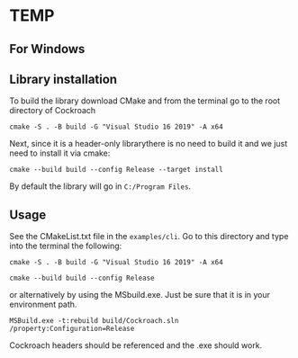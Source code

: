 # **TEMP**

## For Windows

## Library installation

To build the library download CMake and from the terminal go to the root directory of Cockroach

```terminal
cmake -S . -B build -G "Visual Studio 16 2019" -A x64
```

Next, since it is a header-only librarythere is no need to build it and we just need to install it via cmake:

```terminal
cmake --build build --config Release --target install
```

By default the library will go in `C:/Program Files`.


## Usage

See the CMakeList.txt file in the `examples/cli`.
Go to this directory and type into the terminal the following:


```terminal
cmake -S . -B build -G "Visual Studio 16 2019" -A x64
```

```terminal
cmake --build build --config Release
```

or alternatively by using the MSbuild.exe. Just be sure that it is in your environment path.

```terminal
MSBuild.exe -t:rebuild build/Cockroach.sln /property:Configuration=Release
```

Cockroach headers should be referenced and the .exe should work.
